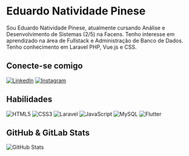 # Eduardo Natividade Pinese

Sou Eduardo Natividade Pinese, atualmente cursando Análise e Desenvolvimento de Sistemas (2/5) na Facens.
Tenho interesse em aprendizado na área de Fullstack e Administração de Banco de Dados. Tenho conhecimento em Laravel PHP, Vue.js e CSS. 

## Conecte-se comigo

[![LinkedIn](https://img.shields.io/badge/LinkedIn-000?style=for-the-badge&logo=linkedin&logoColor=0E76A8)](https://www.linkedin.com/in/eduardo-natividade-2a4870231/)
[![Instagram](https://img.shields.io/badge/Instagram-000?style=for-the-badge&logo=instagram)](https://www.instagram.com/dudi_dudiii/)

## Habilidades

![HTML5](https://img.shields.io/badge/HTML5-000?style=for-the-badge&logo=html5)
![CSS3](https://img.shields.io/badge/CSS3-000?style=for-the-badge&logo=css3&logoColor=264CE4)
![Laravel](https://img.shields.io/badge/Laravel-000?style=for-the-badge&logo=laravel)
![JavaScript](https://img.shields.io/badge/JavaScript-000?style=for-the-badge&logo=javascript)
![MySQL](https://img.shields.io/badge/MySQL-000?style=for-the-badge&logo=mysql)
![Flutter](https://img.shields.io/badge/Flutter-000?style=for-the-badge&logo=FLutter)


## GitHub & GitLab Stats

![GitHub Stats](https://github-readme-stats.vercel.app/api?username=MiniDudi&theme=transparent&bg_color=000&border_color=30A3DC&show_icons=true&icon_color=30A3DC&title_color=E94D5F&text_color=FFF)
